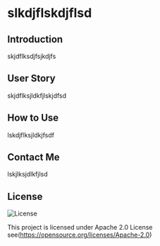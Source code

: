 
  # slkdjflskdjflsd
  
  ## Introduction
  skjdflksdjfsjkdjfs
  
  ## User Story
  skjdflksjldkfjlskjdfsd
  
  ## How to Use
  lskdjflksjldkjfsdf
  
  ## Contact Me
  lskjlksjdlkfjlsd
  
  ## License
  ![License](https://img.shields.io/badge/License-Apache_2.0-blue.svg)
 
  This project is licensed under Apache 2.0 License see(https://opensource.org/licenses/Apache-2.0)
  
  